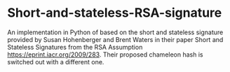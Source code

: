  # Short-and-stateless-RSA-signature
 An implementation in Python of based on the short and stateless signature provided by Susan Hohenberger and Brent Waters
 in their paper Short and Stateless Signatures from the RSA Assumption https://eprint.iacr.org/2009/283. Their proposed chameleon hash is switched out with a different one.
